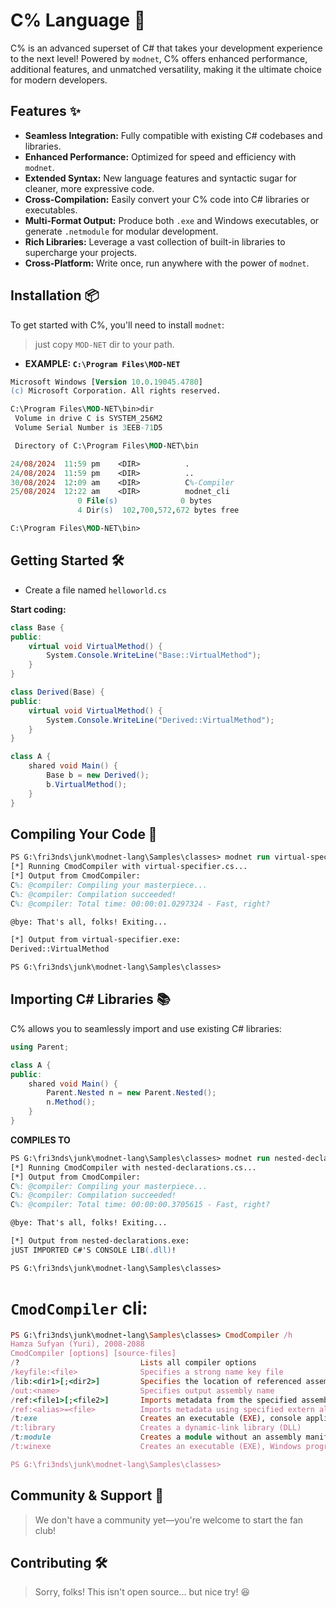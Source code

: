 # C% Language 🚀

C% is an advanced superset of C# that takes your development experience to the next level! Powered by `modnet`, C% offers enhanced performance, additional features, and unmatched versatility, making it the ultimate choice for modern developers.

## Features ✨

- **Seamless Integration:** Fully compatible with existing C# codebases and libraries.
- **Enhanced Performance:** Optimized for speed and efficiency with `modnet`.
- **Extended Syntax:** New language features and syntactic sugar for cleaner, more expressive code.
- **Cross-Compilation:** Easily convert your C% code into C# libraries or executables.
- **Multi-Format Output:** Produce both `.exe` and Windows executables, or generate `.netmodule` for modular development.
- **Rich Libraries:** Leverage a vast collection of built-in libraries to supercharge your projects.
- **Cross-Platform:** Write once, run anywhere with the power of `modnet`.

## Installation 📦

To get started with C%, you'll need to install `modnet`:

> just copy `MOD-NET` dir to your path.
- **EXAMPLE: `C:\Program Files\MOD-NET`**
```ps
Microsoft Windows [Version 10.0.19045.4780]
(c) Microsoft Corporation. All rights reserved.

C:\Program Files\MOD-NET\bin>dir
 Volume in drive C is SYSTEM_256M2
 Volume Serial Number is 3EEB-71D5

 Directory of C:\Program Files\MOD-NET\bin

24/08/2024  11:59 pm    <DIR>          .
24/08/2024  11:59 pm    <DIR>          ..
30/08/2024  12:09 am    <DIR>          C%-Compiler
25/08/2024  12:22 am    <DIR>          modnet_cli
               0 File(s)              0 bytes
               4 Dir(s)  102,700,572,672 bytes free

C:\Program Files\MOD-NET\bin>
```

## Getting Started 🛠️

- Create a file named `helloworld.cs`

**Start coding:**

```csharp
class Base {
public:
	virtual void VirtualMethod() {
		System.Console.WriteLine("Base::VirtualMethod");
	}
}

class Derived(Base) {
public:
	virtual void VirtualMethod() {
		System.Console.WriteLine("Derived::VirtualMethod");
	}
}

class A {
	shared void Main() {
		Base b = new Derived();
		b.VirtualMethod();
	}
}
```
## Compiling Your Code 🔧

```ps
PS G:\fri3nds\junk\modnet-lang\Samples\classes> modnet run virtual-specifier.cs
[*] Running CmodCompiler with virtual-specifier.cs...
[*] Output from CmodCompiler:
C%: @compiler: Compiling your masterpiece...
C%: @compiler: Compilation succeeded!
C%: @compiler: Total time: 00:00:01.0297324 - Fast, right?

@bye: That's all, folks! Exiting...

[*] Output from virtual-specifier.exe:
Derived::VirtualMethod

PS G:\fri3nds\junk\modnet-lang\Samples\classes> 
```

## Importing C# Libraries 📚

C% allows you to seamlessly import and use existing C# libraries:

```csharp
using Parent;

class A {
public:
	shared void Main() {
		Parent.Nested n = new Parent.Nested();
		n.Method();
	}
}
```
**COMPILES TO**
```ps
PS G:\fri3nds\junk\modnet-lang\Samples\classes> modnet run nested-declarations.cs
[*] Running CmodCompiler with nested-declarations.cs...
[*] Output from CmodCompiler:
C%: @compiler: Compiling your masterpiece...
C%: @compiler: Compilation succeeded!
C%: @compiler: Total time: 00:00:00.3705615 - Fast, right?

@bye: That's all, folks! Exiting...

[*] Output from nested-declarations.exe:
jUST IMPORTED C#'S CONSOLE LIB(.dll)!   

PS G:\fri3nds\junk\modnet-lang\Samples\classes> 
```

# ```CmodCompiler``` cli:
```ruby
PS G:\fri3nds\junk\modnet-lang\Samples\classes> CmodCompiler /h
Hamza Sufyan (Yuri), 2008-2088
CmodCompiler [options] [source-files]
/?                           Lists all compiler options
/keyfile:<file>              Specifies a strong name key file        
/lib:<dir1>[;<dir2>]         Specifies the location of referenced assemblies 
/out:<name>                  Specifies output assembly name
/ref:<file1>[;<file2>]       Imports metadata from the specified assemblies  
/ref:<alias>=<file>          Imports metadata using specified extern alias   
/t:exe                       Creates an executable (EXE), console application
/t:library                   Creates a dynamic-link library (DLL)
/t:module                    Creates a module without an assembly manifest   
/t:winexe                    Creates an executable (EXE), Windows program    

PS G:\fri3nds\junk\modnet-lang\Samples\classes>
```

## Community & Support 🤝

> We don't have a community yet—you're welcome to start the fan club!

## Contributing 🛠️

> Sorry, folks! This isn't open source... but nice try! 😆
